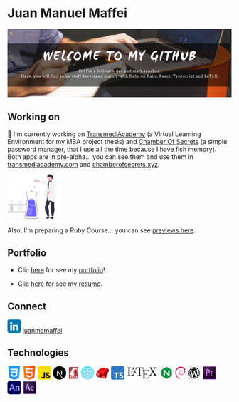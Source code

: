 # Juan Manuel Maffei

![image](./images/ghbanner.png)

## Working on

🔭 I'm currently working on [TransmediAcademy](https://github.com/juanmamaffei/transmediAcademy) (a Virtual Learning Environment for my MBA project thesis) and [Chamber Of Secrets](https://github.com/juanmamaffei/chamber_of_secrets) (a simple password manager, that I use all the time because I have fish memory). Both apps are in pre-alpha... you can see them and use them in [transmediacademy.com](http://transmediacademy.com) and [chamberofsecrets.xyz](http://chamberofsecrets.xyz).

<img src="./images/science.svg" height="100px" />

Also, I'm preparing a Ruby Course... you can see [previews here](https://www.youtube.com/channel/UCzBUFrutEKAkIxWZedqXn1w/videos).

## Portfolio

- Clic [here](https://portfolio-37vngl7yc-juanmamaffei.vercel.app/) for see my [portfolio](https://portfolio-37vngl7yc-juanmamaffei.vercel.app/)!

- Clic [here](./pdf/resume.pdf) for see my [resume](./pdf/resume.pdf).

## Connect

<img src="./images/linkedin.png" height="30px" /> [juanmamaffei](https://www.linkedin.com/in/juanmamaffei/)

## Technologies

<img src="./images/css.png" height="30px" /> <img src="./images/html.png" height="30px" /> <img src="./images/js.png" height="30px" /> <img src="./images/next.png" height="30px" /> <img src="./images/rails.jpeg" height="30px" /> <img src="./images/react.png" height="30px" /> <img src="./images/ruby.png" height="30px" /> <img src="./images/typescript.png" height="30px" /> <img src="./images/latex.png" height="30px" /> <img src="./images/nginx.jpg" height="30px" /> <img src="./images/debian.png" height="30px" /> <img src="./images/wordpress.png" height="30px" /> <img src="./images/permiere.svg" height="30px" /> <img src="./images/animate.png" height="30px" /> <img src="./images/aftereffects.png" height="30px" />

<!--
### Hi there 👋


**juanmamaffei/juanmamaffei** is a ✨ _special_ ✨ repository because its `README.md` (this file) appears on your GitHub profile.

Here are some ideas to get you started:

- 🔭 I’m currently working on ...
- 🌱 I’m currently learning ...
- 👯 I’m looking to collaborate on ...
- 🤔 I’m looking for help with ...
- 💬 Ask me about ...
- 📫 How to reach me: ...
- 😄 Pronouns: ...
- ⚡ Fun fact: ...

https://www.linkedin.com/in/juanmamaffei/

https://jmmaffei.com

https://www.youtube.com/c/juanmamaffei


-->
